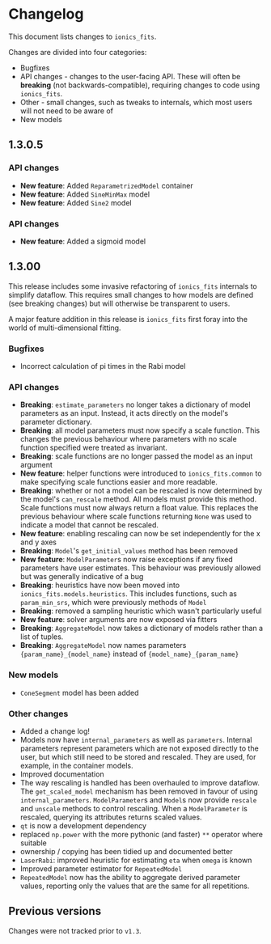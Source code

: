 # Changelog

This document lists changes to `ionics_fits`.

Changes are divided into four categories:
* Bugfixes
* API changes - changes to the user-facing API. These will often be **breaking** (not backwards-compatible), requiring changes to code using `ionics_fits`.
* Other - small changes, such as tweaks to internals, which most users will not need to be aware of
* New models

## 1.3.0.5

### API changes
* **New feature**: Added `ReparametrizedModel` container
* **New feature**: Added `SineMinMax` model
* **New feature**: Added `Sine2` model

### API changes
* **New feature**: Added a sigmoid model

## 1.3.00

This release includes some invasive refactoring of `ionics_fits` internals to simplify
dataflow. This requires small changes to how models are defined (see breaking changes)
but will otherwise be transparent to users.

A major feature addition in this release is `ionics_fits` first foray into the world of multi-dimensional fitting.

### Bugfixes
* Incorrect calculation of pi times in the Rabi model

### API changes

* **Breaking**: `estimate_parameters` no longer takes a dictionary of model parameters as an input. Instead, it acts directly on the model's parameter dictionary.
* **Breaking**: all model parameters must now specify a scale function. This changes the previous behaviour where parameters with no scale function specified were treated as invariant.
* **Breaking**: scale functions are no longer passed the model as an input argument
* **New feature**: helper functions were introduced to `ionics_fits.common` to make specifying scale functions easier and more readable.
* **Breaking**: whether or not a model can be rescaled is now determined by the model's `can_rescale` method. All models must provide this method. Scale functions must now always return a float value. This replaces the previous behaviour where scale functions returning `None` was used to indicate a model that cannot be rescaled.
* **New feature**: enabling rescaling can now be set independently for the x and y axes
* **Breaking**: `Model`'s `get_initial_values` method has been removed
* **New feature**: `ModelParameter`s now raise exceptions if any fixed parameters have user estimates. This behaviour was previously allowed but was generally indicative of a bug
* **Breaking**: heuristics have now been moved into `ionics_fits.models.heuristics`. This includes functions, such as `param_min_srs`, which were previously methods of `Model`
* **Breaking**: removed a sampling heuristic which wasn't particularly useful
* **New feature**: solver arguments are now exposed via fitters
* **Breaking**: `AggregateModel` now takes a dictionary of models rather than a list of
  tuples.
* **Breaking**: `AggregateModel` now names parameters `{param_name}_{model_name}`
  instead of `{model_name}_{param_name}`

### New models
* `ConeSegment` model has been added

### Other changes
* Added a change log!
* Models now have `internal_parameters` as well as `parameters`. Internal parameters represent parameters which are not exposed directly to the user, but which still need to be stored and rescaled. They are used, for example, in the container models.
* Improved documentation
* The way rescaling is handled has been overhauled to improve dataflow. The `get_scaled_model` mechanism has been removed in favour of using `internal_parameters`. `ModelParameter`s and `Model`s now provide `rescale` and `unscale` methods to control rescaling. When a `ModelParameter` is rescaled, querying its attributes returns scaled values.
* `qt` is now a development dependency
* replaced `np.power` with the more pythonic (and faster) `**` operator where suitable
* ownership / copying has been tidied up and documented better
* `LaserRabi`: improved heuristic for estimating `eta` when `omega` is known
* Improved parameter estimator for `RepeatedModel`
* `RepeatedModel` now has the ability to aggregate derived parameter values, reporting
  only the values that are the same for all repetitions.


## Previous versions

Changes were not tracked prior to `v1.3`.